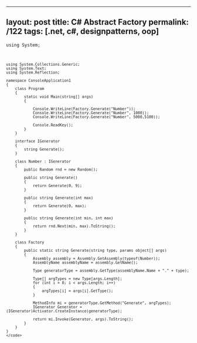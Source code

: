 ---
layout: post
title: C# Abstract Factory
permalink: /122
tags: [.net, c#, designpatterns, oop]
----

<code>using System;

    using System.Collections.Generic;
    using System.Text;
    using System.Reflection;
    
    namespace ConsoleApplication1
    {
        class Program
        {
            static void Main(string[] args)
            {
    
                Console.WriteLine(Factory.Generate("Number"));
                Console.WriteLine(Factory.Generate("Number", 1000));
                Console.WriteLine(Factory.Generate("Number", 5000,5100));
    
                Console.ReadKey();
            }
        }
    
        interface IGenerator
        {
            string Generate();
        }
    
        class Number : IGenerator
        {
            public Random rnd = new Random();
    
            public string Generate()
            {
                return Generate(0, 9);
            }
    
            public string Generate(int max)
            {
                return Generate(0, max);
            }
    
            public string Generate(int min, int max)
            {
                return rnd.Next(min, max).ToString();
            }
        }
    
        class Factory
        {
            public static string Generate(string type, params object[] args)
            {
                Assembly assembly = Assembly.GetAssembly(typeof(Number));
                AssemblyName assemblyName = assembly.GetName();
    
                Type generatorType = assembly.GetType(assemblyName.Name + "." + type);
    
                Type[] argTypes = new Type[args.Length];
                for (int i = 0; i < args.Length; i++)
                {
                    argTypes[i] = args[i].GetType();
                }
    
                MethodInfo mi = generatorType.GetMethod("Generate", argTypes);
                IGenerator Generator = (IGenerator)Activator.CreateInstance(generatorType);
    
                return mi.Invoke(Generator, args).ToString();
            }
        }
    }
    </code>

